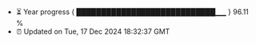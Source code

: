 - ⏳ Year progress { ████████████████████████████▁▁ } 96.11 %
- ⏰ Updated on Tue, 17 Dec 2024 18:32:37 GMT

